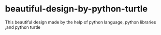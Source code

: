 # beautiful-design-by-python-turtle
This beautiful design made by the help of python language, python libraries ,and python turtle 
